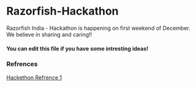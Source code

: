 # Razorfish-Hackathon
Razorfish India - Hackathon is happening on first weekend of December. We believe in sharing and caring!!
<div>
<h4>You can edit this file if you have some intresting ideas!</h4>
</div>
<h3>Refrences </h3>
<div class="comment-body">
<a href="http://www.young-targets.com/hackathon/">Hackethon Refrence 1</a>
</div>

